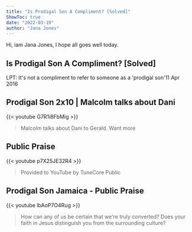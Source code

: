 ```yaml
---
title: "Is Prodigal Son A Compliment? [Solved]"
ShowToc: true 
date: "2022-03-19"
author: "Jana Jones" 
---
```


Hi, iam Jana Jones, I hope all goes well today.
## Is Prodigal Son A Compliment? [Solved]
LPT: It's not a compliment to refer to someone as a 'prodigal son'11 Apr 2016

## Prodigal Son 2x10 | Malcolm talks about Dani
{{< youtube G7R1i8FbMig >}}
>Malcolm talks about Dani to Gerald. Want more 

## Public Praise
{{< youtube p7X25JE32R4 >}}
>Provided to YouTube by TuneCore Public 

## Prodigal Son Jamaica - Public Praise
{{< youtube lbAoP7O4Rug >}}
>How can any of us be certain that we're truly converted? Does your faith in Jesus distinguish you from the surrounding culture?

